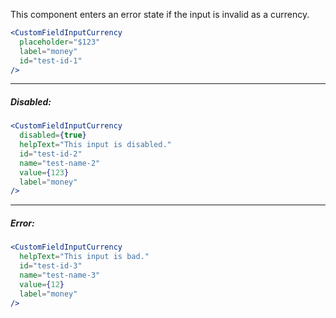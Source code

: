 This component enters an error state if the input is invalid as a currency.

```jsx
<CustomFieldInputCurrency
  placeholder="$123"
  label="money"
  id="test-id-1"
/>
```
----
##### Disabled:
```jsx
<CustomFieldInputCurrency
  disabled={true}
  helpText="This input is disabled."
  id="test-id-2"
  name="test-name-2"
  value={123}
  label="money"
/>
```
----
##### Error:
```jsx
<CustomFieldInputCurrency
  helpText="This input is bad."
  id="test-id-3"
  name="test-name-3"
  value={12}
  label="money"
/>
```
